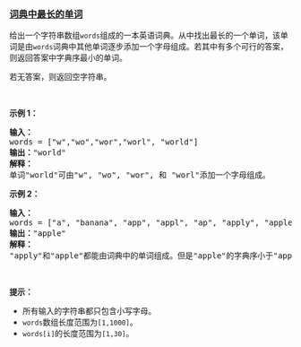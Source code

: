 ### [词典中最长的单词](https://leetcode-cn.com/problems/longest-word-in-dictionary)

<p>给出一个字符串数组<code>words</code>组成的一本英语词典。从中找出最长的一个单词，该单词是由<code>words</code>词典中其他单词逐步添加一个字母组成。若其中有多个可行的答案，则返回答案中字典序最小的单词。</p>

<p>若无答案，则返回空字符串。</p>

<p>&nbsp;</p>

<p><strong>示例 1：</strong></p>

<pre><strong>输入：</strong>
words = [&quot;w&quot;,&quot;wo&quot;,&quot;wor&quot;,&quot;worl&quot;, &quot;world&quot;]
<strong>输出：</strong>&quot;world&quot;
<strong>解释：</strong> 
单词&quot;world&quot;可由&quot;w&quot;, &quot;wo&quot;, &quot;wor&quot;, 和 &quot;worl&quot;添加一个字母组成。
</pre>

<p><strong>示例 2：</strong></p>

<pre><strong>输入：</strong>
words = [&quot;a&quot;, &quot;banana&quot;, &quot;app&quot;, &quot;appl&quot;, &quot;ap&quot;, &quot;apply&quot;, &quot;apple&quot;]
<strong>输出：</strong>&quot;apple&quot;
<strong>解释：</strong>
&quot;apply&quot;和&quot;apple&quot;都能由词典中的单词组成。但是&quot;apple&quot;的字典序小于&quot;apply&quot;。
</pre>

<p>&nbsp;</p>

<p><strong>提示：</strong></p>

<ul>
	<li>所有输入的字符串都只包含小写字母。</li>
	<li><code>words</code>数组长度范围为<code>[1,1000]</code>。</li>
	<li><code>words[i]</code>的长度范围为<code>[1,30]</code>。</li>
</ul>
